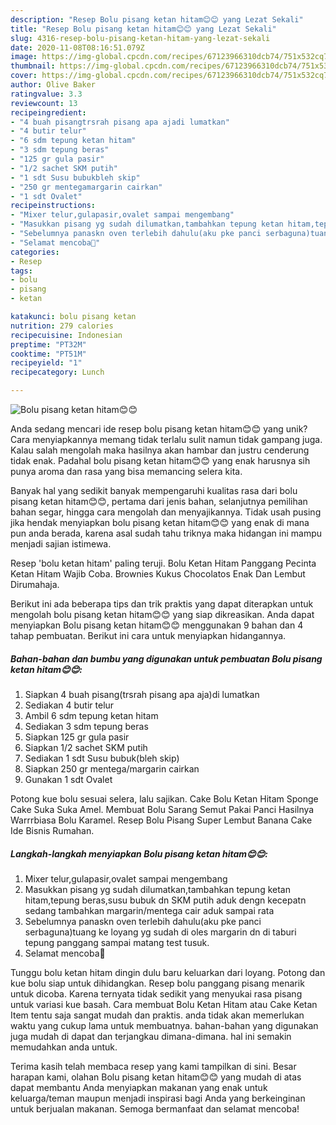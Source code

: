 ```yaml
---
description: "Resep Bolu pisang ketan hitam😊😊 yang Lezat Sekali"
title: "Resep Bolu pisang ketan hitam😊😊 yang Lezat Sekali"
slug: 4316-resep-bolu-pisang-ketan-hitam-yang-lezat-sekali
date: 2020-11-08T08:16:51.079Z
image: https://img-global.cpcdn.com/recipes/67123966310dcb74/751x532cq70/bolu-pisang-ketan-hitam😊😊-foto-resep-utama.jpg
thumbnail: https://img-global.cpcdn.com/recipes/67123966310dcb74/751x532cq70/bolu-pisang-ketan-hitam😊😊-foto-resep-utama.jpg
cover: https://img-global.cpcdn.com/recipes/67123966310dcb74/751x532cq70/bolu-pisang-ketan-hitam😊😊-foto-resep-utama.jpg
author: Olive Baker
ratingvalue: 3.3
reviewcount: 13
recipeingredient:
- "4 buah pisangtrsrah pisang apa ajadi lumatkan"
- "4 butir telur"
- "6 sdm tepung ketan hitam"
- "3 sdm tepung beras"
- "125 gr gula pasir"
- "1/2 sachet SKM putih"
- "1 sdt Susu bubukbleh skip"
- "250 gr mentegamargarin cairkan"
- "1 sdt Ovalet"
recipeinstructions:
- "Mixer telur,gulapasir,ovalet sampai mengembang"
- "Masukkan pisang yg sudah dilumatkan,tambahkan tepung ketan hitam,tepung beras,susu bubuk dn SKM putih aduk dengn kecepatn sedang tambahkan margarin/mentega cair aduk sampai rata"
- "Sebelumnya panaskn oven terlebih dahulu(aku pke panci serbaguna)tuang ke loyang yg sudah di oles margarin dn di taburi tepung panggang sampai matang test tusuk."
- "Selamat mencoba👏"
categories:
- Resep
tags:
- bolu
- pisang
- ketan

katakunci: bolu pisang ketan 
nutrition: 279 calories
recipecuisine: Indonesian
preptime: "PT32M"
cooktime: "PT51M"
recipeyield: "1"
recipecategory: Lunch

---
```



![Bolu pisang ketan hitam😊😊](https://img-global.cpcdn.com/recipes/67123966310dcb74/751x532cq70/bolu-pisang-ketan-hitam😊😊-foto-resep-utama.jpg)

Anda sedang mencari ide resep bolu pisang ketan hitam😊😊 yang unik? Cara menyiapkannya memang tidak terlalu sulit namun tidak gampang juga. Kalau salah mengolah maka hasilnya akan hambar dan justru cenderung tidak enak. Padahal bolu pisang ketan hitam😊😊 yang enak harusnya sih punya aroma dan rasa yang bisa memancing selera kita.

Banyak hal yang sedikit banyak mempengaruhi kualitas rasa dari bolu pisang ketan hitam😊😊, pertama dari jenis bahan, selanjutnya pemilihan bahan segar, hingga cara mengolah dan menyajikannya. Tidak usah pusing jika hendak menyiapkan bolu pisang ketan hitam😊😊 yang enak di mana pun anda berada, karena asal sudah tahu triknya maka hidangan ini mampu menjadi sajian istimewa.

Resep &#39;bolu ketan hitam&#39; paling teruji. Bolu Ketan Hitam Panggang Pecinta Ketan Hitam Wajib Coba. Brownies Kukus Chocolatos Enak Dan Lembut Dirumahaja.


Berikut ini ada beberapa tips dan trik praktis yang dapat diterapkan untuk mengolah bolu pisang ketan hitam😊😊 yang siap dikreasikan. Anda dapat menyiapkan Bolu pisang ketan hitam😊😊 menggunakan 9 bahan dan 4 tahap pembuatan. Berikut ini cara untuk menyiapkan hidangannya.

<!--inarticleads1-->

##### Bahan-bahan dan bumbu yang digunakan untuk pembuatan Bolu pisang ketan hitam😊😊:

1. Siapkan 4 buah pisang(trsrah pisang apa aja)di lumatkan
1. Sediakan 4 butir telur
1. Ambil 6 sdm tepung ketan hitam
1. Sediakan 3 sdm tepung beras
1. Siapkan 125 gr gula pasir
1. Siapkan 1/2 sachet SKM putih
1. Sediakan 1 sdt Susu bubuk(bleh skip)
1. Siapkan 250 gr mentega/margarin cairkan
1. Gunakan 1 sdt Ovalet


Potong kue bolu sesuai selera, lalu sajikan. Cake Bolu Ketan Hitam Sponge Cake Suka Suka Amel. Membuat Bolu Sarang Semut Pakai Panci Hasilnya Warrrbiasa Bolu Karamel. Resep Bolu Pisang Super Lembut Banana Cake Ide Bisnis Rumahan. 

<!--inarticleads2-->

##### Langkah-langkah menyiapkan Bolu pisang ketan hitam😊😊:

1. Mixer telur,gulapasir,ovalet sampai mengembang
1. Masukkan pisang yg sudah dilumatkan,tambahkan tepung ketan hitam,tepung beras,susu bubuk dn SKM putih aduk dengn kecepatn sedang tambahkan margarin/mentega cair aduk sampai rata
1. Sebelumnya panaskn oven terlebih dahulu(aku pke panci serbaguna)tuang ke loyang yg sudah di oles margarin dn di taburi tepung panggang sampai matang test tusuk.
1. Selamat mencoba👏


Tunggu bolu ketan hitam dingin dulu baru keluarkan dari loyang. Potong dan kue bolu siap untuk dihidangkan. Resep bolu panggang pisang menarik untuk dicoba. Karena ternyata tidak sedikit yang menyukai rasa pisang untuk variasi kue basah. Cara membuat Bolu Ketan Hitam atau Cake Ketan Item tentu saja sangat mudah dan praktis. anda tidak akan memerlukan waktu yang cukup lama untuk membuatnya. bahan-bahan yang digunakan juga mudah di dapat dan terjangkau dimana-dimana. hal ini semakin memudahkan anda untuk. 

Terima kasih telah membaca resep yang kami tampilkan di sini. Besar harapan kami, olahan Bolu pisang ketan hitam😊😊 yang mudah di atas dapat membantu Anda menyiapkan makanan yang enak untuk keluarga/teman maupun menjadi inspirasi bagi Anda yang berkeinginan untuk berjualan makanan. Semoga bermanfaat dan selamat mencoba!
